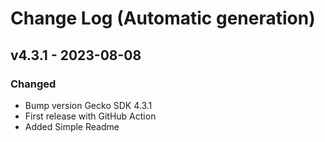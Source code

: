 # Change Log (Automatic generation)

## v4.3.1 - 2023-08-08
### Changed
 - Bump version Gecko SDK 4.3.1
 - First release with GitHub Action
 - Added Simple Readme